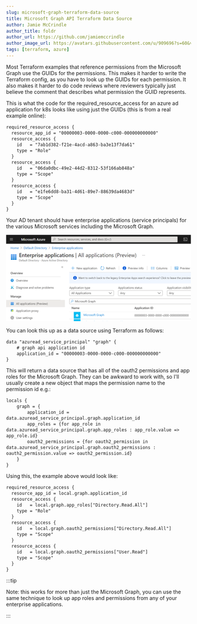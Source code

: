```yaml
---
slug: microsoft-graph-terraform-data-source
title: Microsoft Graph API Terraform Data Source
author: Jamie McCrindle
author_title: foldr
author_url: https://github.com/jamiemccrindle
author_image_url: https://avatars.githubusercontent.com/u/909696?s=60&v=4
tags: [terraform, azure]
---
```


Most Terraform examples that reference permissions from the Microsoft Graph use the GUIDs for the permissions. This makes
it harder to write the Terraform config, as you have to look up the GUIDs for each permission. It also makes it harder
to do code reviews where reviewers typically just believe the comment that describes what permission the GUID represents.

This is what the code for the required_resource_access for an azure ad application for k8s looks like using just the GUIDs 
(this is from a real example online):

```hcl
required_resource_access {
  resource_app_id = "00000003-0000-0000-c000-000000000000"
  resource_access {
    id   = "7ab1d382-f21e-4acd-a863-ba3e13f7da61"
    type = "Role"
  }
  resource_access {
    id   = "06da0dbc-49e2-44d2-8312-53f166ab848a"
    type = "Scope"
  }
  resource_access {
    id   = "e1fe6dd8-ba31-4d61-89e7-88639da4683d"
    type = "Scope"
  }
}
```

Your AD tenant should have enterprise applications (service principals) for the various Microsoft services including
the Microsoft Graph.

![Microsoft Graph Enterprise Application](/img/blog/2021-04-19-microsoft-graph-terraform-data-source/enterprise-applications.png)

You can look this up as a data source using Terraform as follows:

```hcl
data "azuread_service_principal" "graph" {
    # graph api application id
    application_id = "00000003-0000-0000-c000-000000000000"
}
```

This will return a data source that has all of the oauth2 permissions and app roles for the Microsoft Graph. They can be awkward to
work with, so I'll usually create a new object that maps the permission name to the permission id e.g.:

```hcl
locals {
    graph = {
        application_id = data.azuread_service_principal.graph.application_id
        app_roles = {for app_role in data.azuread_service_principal.graph.app_roles : app_role.value => app_role.id}
        oauth2_permissions = {for oauth2_permission in data.azuread_service_principal.graph.oauth2_permissions : oauth2_permission.value => oauth2_permission.id}
    }
}
```

Using this, the example above would look like:

```hcl
required_resource_access {
  resource_app_id = local.graph.application_id
  resource_access {
    id   = local.graph.app_roles["Directory.Read.All"]
    type = "Role"
  }
  resource_access {
    id   = local.graph.oauth2_permissions["Directory.Read.All"]
    type = "Scope"
  }
  resource_access {
    id   = local.graph.oauth2_permissions["User.Read"]
    type = "Scope"
  }
}
```

:::tip

Note: this works for more than just the Microsoft Graph, you can use the same technique to look up app roles and permissions from any of your
enterprise applications.

:::